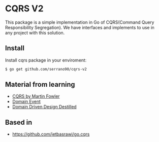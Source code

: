 # CQRS V2

This package is a simple implementation in Go of CQRS(Command Query Responsibility Segregation). We have interfaces and implements to use in any project with this solution.

## Install

Install cqrs package in your enviroment:
```bash
$ go get github.com/serrano90/cqrs-v2
```

## Material from learning

* [CQRS by Martin Fowler](http://martinfowler.com/bliki/CQRS.html)
* [Domain Event](https://www.martinfowler.com/eaaDev/DomainEvent.html)
* [Domain Driven Design Destilled](https://www.amazon.com/Domain-Driven-Design-Distilled-Vaughn-Vernon-dp-0134434420/dp/0134434420/ref=mt_other?_encoding=UTF8&me=&qid=)

## Based in

* https://github.com/jetbasrawi/go.cqrs